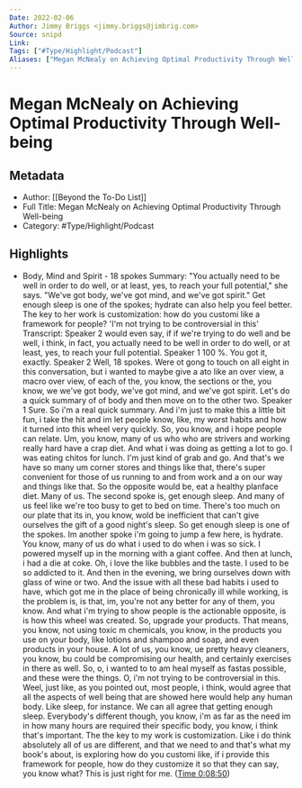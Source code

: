 ```yaml
---
Date: 2022-02-06
Author: Jimmy Briggs <jimmy.briggs@jimbrig.com>
Source: snipd
Link: 
Tags: ["#Type/Highlight/Podcast"]
Aliases: ["Megan McNealy on Achieving Optimal Productivity Through Well-being", "Megan McNealy on Achieving Optimal Productivity Through Well-being"]
---
```

# Megan McNealy on Achieving Optimal Productivity Through Well-being

## Metadata
- Author: [[Beyond the To-Do List]]
- Full Title: Megan McNealy on Achieving Optimal Productivity Through Well-being
- Category: #Type/Highlight/Podcast

## Highlights
- Body, Mind and Spirit - 18 spokes
  Summary:
  "You actually need to be well in order to do well, or at least, yes, to reach your full potential," she says. "We've got body, we've got mind, and we've got spirit." Get enough sleep is one of the spokes; hydrate can also help you feel better. The key to her work is customization: how do you customi like a framework for people? 'I'm not trying to be controversial in this'
  Transcript:
  Speaker 2
  would even say, if if we're trying to do well and be well, i think, in fact, you actually need to be well in order to do well, or at least, yes, to reach your full potential.
  Speaker 1
  100 %. You got it, exactly.
  Speaker 2
  Well, 18 spokes. Were ot gong to touch on all eight in this conversation, but i wanted to maybe give a ato like an over view, a macro over view, of each of the, you know, the sections or the, you know, we we've got body, we've got mind, and we've got spirit. Let's do a quick summary of of body and then move on to the other two.
  Speaker 1
  Sure. So i'm a real quick summary. And i'm just to make this a little bit fun, i take the hit and im let people know, like, my worst habits and how it turned into this wheel very quickly. So, you know, and i hope people can relate. Um, you know, many of us who who are strivers and working really hard have a crap diet. And what i was doing as getting a lot to go. I was eating chitos for lunch. I'm just kind of grab and go. And that's we have so many um corner stores and things like that, there's super convenient for those of us running to and from work and a on our way and things like that. So the opposite would be, eat a healthy planface diet. Many of us. The second spoke is, get enough sleep. And many of us feel like we're too busy to get to bed on time. There's too much on our plate that its in, you know, wold be inefficient that can't give ourselves the gift of a good night's sleep. So get enough sleep is one of the spokes. Im another spoke i'm going to jump a few here, is hydrate. You know, many of us do what i used to do when i was so sick. I powered myself up in the morning with a giant coffee. And then at lunch, i had a die at coke. Oh, i love the like bubbles and the taste. I used to be so addicted to it. And then in the evening, we bring ourselves down with glass of wine or two. And the issue with all these bad habits i used to have, which got me in the place of being chronically ill while working, is the problem is, is that, im, you're not any better for any of them, you know. And what i'm trying to show people is the actionable opposite, is is how this wheel was created. So, upgrade your products. That means, you know, not using toxic m chemicals, you know, in the products you use on your body, like lotions and shampoo and soap, and even products in your house. A lot of us, you know, ue pretty heavy cleaners, you know, bu could be compromising our health, and certainly exercises in there as well. So, o, i wanted to to am heal myself as fastas possible, and these were the things. O, i'm not trying to be controversial in this. Weel, just like, as you pointed out, most people, i think, would agree that all the aspects of well being that are showed here would help any human body. Like sleep, for instance. We can all agree that getting enough sleep. Everybody's different though, you know, i'm as far as the need im in how many hours are required their specific body, you know, i think that's important. The the key to my work is customization. Like i do think absolutely all of us are different, and that we need to and that's what my book's about, is exploring how do you customi like, if i provide this framework for people, how do they customize it so that they can say, you know what? This is just right for me. ([Time 0:08:50](https://share.snipd.com/snip/f9ec444e-fc28-4473-b974-ecadf32c2f8a))
